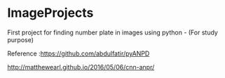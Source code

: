 # ImageProjects
First project for finding number plate in images using python - (For study purpose)

Reference :https://github.com/abdulfatir/pyANPD

http://matthewearl.github.io/2016/05/06/cnn-anpr/
